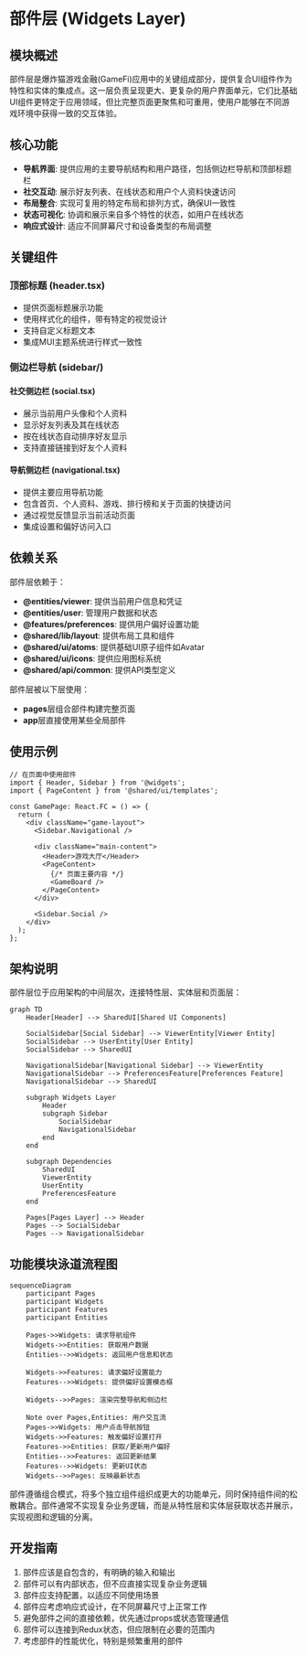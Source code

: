 # 部件层 (Widgets Layer)

## 模块概述

部件层是爆炸猫游戏金融(GameFi)应用中的关键组成部分，提供复合UI组件作为特性和实体的集成点。这一层负责呈现更大、更复杂的用户界面单元，它们比基础UI组件更特定于应用领域，但比完整页面更聚焦和可重用，使用户能够在不同游戏环境中获得一致的交互体验。

## 核心功能

- **导航界面**: 提供应用的主要导航结构和用户路径，包括侧边栏导航和顶部标题栏
- **社交互动**: 展示好友列表、在线状态和用户个人资料快速访问
- **布局整合**: 实现可复用的特定布局和排列方式，确保UI一致性
- **状态可视化**: 协调和展示来自多个特性的状态，如用户在线状态
- **响应式设计**: 适应不同屏幕尺寸和设备类型的布局调整

## 关键组件

### 顶部标题 (header.tsx)
- 提供页面标题展示功能
- 使用样式化的组件，带有特定的视觉设计
- 支持自定义标题文本
- 集成MUI主题系统进行样式一致性

### 侧边栏导航 (sidebar/)

#### 社交侧边栏 (social.tsx)
- 展示当前用户头像和个人资料
- 显示好友列表及其在线状态
- 按在线状态自动排序好友显示
- 支持直接链接到好友个人资料

#### 导航侧边栏 (navigational.tsx)
- 提供主要应用导航功能
- 包含首页、个人资料、游戏、排行榜和关于页面的快捷访问
- 通过视觉反馈显示当前活动页面
- 集成设置和偏好访问入口

## 依赖关系

部件层依赖于：
- **@entities/viewer**: 提供当前用户信息和凭证
- **@entities/user**: 管理用户数据和状态
- **@features/preferences**: 提供用户偏好设置功能
- **@shared/lib/layout**: 提供布局工具和组件
- **@shared/ui/atoms**: 提供基础UI原子组件如Avatar
- **@shared/ui/icons**: 提供应用图标系统
- **@shared/api/common**: 提供API类型定义

部件层被以下层使用：
- **pages**层组合部件构建完整页面
- **app**层直接使用某些全局部件

## 使用示例

```tsx
// 在页面中使用部件
import { Header, Sidebar } from '@widgets';
import { PageContent } from '@shared/ui/templates';

const GamePage: React.FC = () => {
  return (
    <div className="game-layout">
      <Sidebar.Navigational />
      
      <div className="main-content">
        <Header>游戏大厅</Header>
        <PageContent>
          {/* 页面主要内容 */}
          <GameBoard />
        </PageContent>
      </div>
      
      <Sidebar.Social />
    </div>
  );
};
```

## 架构说明

部件层位于应用架构的中间层次，连接特性层、实体层和页面层：

```mermaid
graph TD
    Header[Header] --> SharedUI[Shared UI Components]
    
    SocialSidebar[Social Sidebar] --> ViewerEntity[Viewer Entity]
    SocialSidebar --> UserEntity[User Entity]
    SocialSidebar --> SharedUI
    
    NavigationalSidebar[Navigational Sidebar] --> ViewerEntity
    NavigationalSidebar --> PreferencesFeature[Preferences Feature]
    NavigationalSidebar --> SharedUI
    
    subgraph Widgets Layer
        Header
        subgraph Sidebar
            SocialSidebar
            NavigationalSidebar
        end
    end
    
    subgraph Dependencies
        SharedUI
        ViewerEntity
        UserEntity
        PreferencesFeature
    end
    
    Pages[Pages Layer] --> Header
    Pages --> SocialSidebar
    Pages --> NavigationalSidebar
```

## 功能模块泳道流程图

```mermaid
sequenceDiagram
    participant Pages
    participant Widgets
    participant Features
    participant Entities
    
    Pages->>Widgets: 请求导航组件
    Widgets->>Entities: 获取用户数据
    Entities-->>Widgets: 返回用户信息和状态
    
    Widgets->>Features: 请求偏好设置能力
    Features-->>Widgets: 提供偏好设置模态框
    
    Widgets-->>Pages: 渲染完整导航和侧边栏
    
    Note over Pages,Entities: 用户交互流
    Pages->>Widgets: 用户点击导航按钮
    Widgets->>Features: 触发偏好设置打开
    Features->>Entities: 获取/更新用户偏好
    Entities-->>Features: 返回更新结果
    Features-->>Widgets: 更新UI状态
    Widgets-->>Pages: 反映最新状态
```

部件遵循组合模式，将多个独立组件组织成更大的功能单元，同时保持组件间的松散耦合。部件通常不实现复杂业务逻辑，而是从特性层和实体层获取状态并展示，实现视图和逻辑的分离。

## 开发指南

1. 部件应该是自包含的，有明确的输入和输出
2. 部件可以有内部状态，但不应直接实现复杂业务逻辑
3. 部件应支持配置，以适应不同使用场景
4. 部件应考虑响应式设计，在不同屏幕尺寸上正常工作
5. 避免部件之间的直接依赖，优先通过props或状态管理通信
6. 部件可以连接到Redux状态，但应限制在必要的范围内
7. 考虑部件的性能优化，特别是频繁重用的部件 
